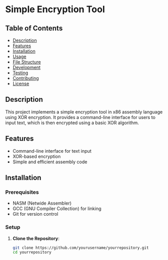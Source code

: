 # Simple Encryption Tool

## Table of Contents
- [Description](#description)
- [Features](#features)
- [Installation](#installation)
- [Usage](#usage)
- [File Structure](#file-structure)
- [Development](#development)
- [Testing](#testing)
- [Contributing](#contributing)
- [License](#license)

## Description
This project implements a simple encryption tool in x86 assembly language using XOR encryption. It provides a command-line interface for users to input text, which is then encrypted using a basic XOR algorithm.

## Features
- Command-line interface for text input
- XOR-based encryption
- Simple and efficient assembly code

## Installation
### Prerequisites
- NASM (Netwide Assembler)
- GCC (GNU Compiler Collection) for linking
- Git for version control

### Setup
1. **Clone the Repository**:
   ```sh
   git clone https://github.com/yourusername/yourrepository.git
   cd yourrepository
